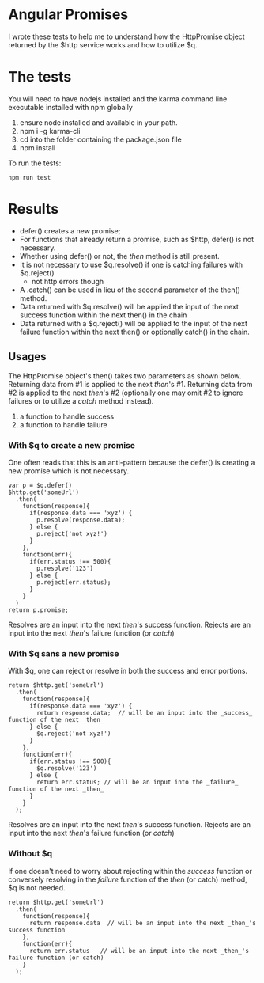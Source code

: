 # Angular Promises

I wrote these tests to help me to understand how the HttpPromise object returned by the $http service
works and how to utilize $q.

# The tests

You will need to have nodejs installed and the karma command line executable installed with npm globally

1. ensure node installed and available in your path.
2. npm i -g karma-cli
3. cd into the folder containing the package.json file
4. npm install

To run the tests:

    npm run test

# Results

- defer() creates a new promise;
- For functions that already return a promise, such as $http, defer() is not necessary.
- Whether using defer() or not, the _then_ method is still present.
- It is not necessary to use $q.resolve() if one is catching failures with $q.reject()
  - not http errors though
- A .catch() can be used in lieu of the second parameter of the then() method.
- Data returned with $q.resolve() will be applied the input of the next success function within the next then() in the chain
- Data returned with a $q.reject() will be applied to the input of the next failure function within the next then() or optionally catch() in the chain.

## Usages
The HttpPromise object's then() takes two parameters as shown below. Returning data from #1 is applied to the next _then_'s #1. Returning data from #2 is applied to the next _then_'s #2 (optionally one may omit #2 to ignore failures or to utilize a _catch_ method instead).

  1. a function to handle success
  2. a function to handle failure

### With $q to create a new promise
One often reads that this is an anti-pattern because the defer() is creating a new promise which is not necessary.

    var p = $q.defer()
    $http.get('someUrl')
      .then(
        function(response){
          if(response.data === 'xyz') {
            p.resolve(response.data);
          } else {
            p.reject('not xyz!')
          }
        },
        function(err){
          if(err.status !== 500){
            p.resolve('123')
          } else {
            p.reject(err.status);
          }
        }
      )
    return p.promise;


Resolves are an input into the next _then_'s success function. Rejects are an input into the next _then_'s failure function (or _catch_)

### With $q sans a new promise
With $q, one can reject or resolve in both the success and error portions.

    return $http.get('someUrl')
      .then(
        function(response){
          if(response.data === 'xyz') {
            return response.data;  // will be an input into the _success_ function of the next _then_
          } else {
            $q.reject('not xyz!')
          }
        },
        function(err){
          if(err.status !== 500){
            $q.resolve('123')
          } else {
            return err.status; // will be an input into the _failure_ function of the next _then_
          }
        }
      );

Resolves are an input into the next _then_'s success function. Rejects are an input into the next _then_'s failure function (or _catch_)

### Without $q
If one doesn't need to worry about rejecting within the _success_ function or conversely resolving in the _failure_ function of the _then_ (or catch) method, $q is not needed.

    return $http.get('someUrl')
      .then(
        function(response){
          return response.data  // will be an input into the next _then_'s success function
        },
        function(err){
          return err.status   // will be an input into the next _then_'s failure function (or catch)
        }
      );
